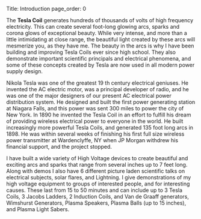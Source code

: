 Title: Introduction
page_order: 0


The **Tesla Coil** generates hundreds of thousands of volts of high frequency electricity. This can
create several foot-long glowing arcs, sparks and corona glows of exceptional beauty. While
very intense, and more than a little intimidating at close range, the beautiful light created by
these arcs will mesmerize you, as they have me. The beauty in the arcs is why I have been
building and improving Tesla Coils ever since high school. They also demonstrate important
scientific principals and electrical phenomena, and some of these concepts created by Tesla are
now used in all modern power supply design.

Nikola Tesla was one of the greatest 19 th century electrical geniuses. He invented the AC electric
motor, was a principal developer of radio, and he was one of the major designers of our present
AC electrical power distribution system. He designed and built the first power generating station
at Niagara Falls, and this power was sent 300 miles to power the city of New York. In 1890 he
invented the Tesla Coil in an effort to fulfill his dream of providing wireless electrical power to
everyone in the world. He built increasingly more powerful Tesla Coils, and generated 135 foot
long arcs in 1898. He was within several weeks of finishing his first full size wireless power
transmitter at Wardenclyffe, NY when JP Morgan withdrew his financial support, and the project
stopped.

I have built a wide variety of High Voltage devices to create beautiful and exciting arcs and
sparks that range from several inches up to 7 feet long. Along with demos I also have 6 different
picture laden scientific talks on electrical subjects, solar flares, and Lightning. I give
demonstrations of my high voltage equipment to groups of interested people, and for interesting
causes. These last from 15 to 50 minutes and can include up to 3 Tesla Coils, 3 Jacobs Ladders, 2
Induction Coils, and Van de Graaff generators, Wimshurst Generators, Plasma Speakers, Plasma
Balls (up to 15 inches), and Plasma Light Sabers.